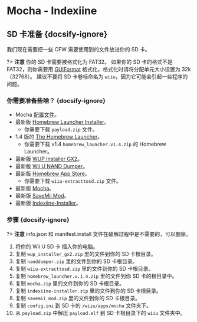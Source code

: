 # Mocha - Indexiine

## SD 卡准备 {docsify-ignore}

我们现在需要把一些 CFW 需要使用到的文件放进你的 SD 卡。

?> **注意** 你的 SD 卡需要被格式化为 FAT32。 如果你的 SD 卡的格式不是 FAT32，则你需要用 [GUIFormat](http://ridgecrop.co.uk/index.htm?guiformat.htm) 格式化，格式化时请将分配单元大小设置为 32k（32768）。 建议不要将 SD 卡卷标命名为 `wiiu`，因为它可能会引起一些程序的问题。

### 你需要准备些啥？ {docsify-ignore}

- Mocha <a href="docs/files/config.ini" download>配置文件</a>。
- 最新版 [Homebrew Launcher Installer](https://github.com/wiiu-env/homebrew_launcher_installer/releases/latest)。
  - 你需要下载 `payload.zip` 文件。
- 1.4 版的 [The Homebrew Launcher](https://github.com/dimok789/homebrew_launcher/releases/tag/1.4)。
  - 你需要下载 v1.4 `homebrew_launcher.v1.4.zip` 的 Homebrew Launcher。
- 最新版 [WUP Installer GX2](https://wiiubru.com/appstore/zips/wup_installer_gx2.zip)。
- 最新版 [Wii U NAND Dumper](https://github.com/koolkdev/wiiu-nanddumper/releases/latest)。
- 最新版 [Homebrew App Store](https://github.com/vgmoose/hbas/releases/latest)。
  - 你需要下载 `wiiu-extracttosd.zip` 文件。
- 最新版 [Mocha](https://www.wiiubru.com/appstore/zips/mocha.zip)。
- 最新版 <a href="docs/files/SaveMii_Mod.zip" download>SaveMii Mod</a>。
- 最新版 [Indexiine-Installer](https://github.com/GaryOderNichts/indexiine-installer/releases/latest)。

### 步骤 {docsify-ignore}

?> **注意** info.json 和 manifest.install 文件在破解过程中是不需要的，可以删除。

1. 将你的 Wii U SD 卡 插入你的电脑。
1. 复制 `wup_installer_gx2.zip` 里的文件到你的 SD 卡根目录。
1. 复制 `nanddumper.zip` 里的文件到你的 SD 卡根目录。
1. 复制 `wiiu-extracttosd.zip` 里的文件到你的 SD 卡根目录。
1. 复制 `homebrew_launcher.v.1.4.zip` 里的文件到你 SD 卡的根目录中。
1. 复制 `mocha.zip` 里的文件到你的 SD 卡根目录。
1. 复制 `indexiine-installer.zip` 里的文件到你的 SD 卡根目录。
1. 复制 `savemii_mod.zip` 里的文件到你的 SD 卡根目录。
1. 复制 `config.ini` 到 SD 卡的 `/wiiu/apps/mocha` 文件夹下。
1. 从 `payload.zip` 中解压 `payload.elf` 到 SD 卡根目录下的 `wiiu` 文件夹中。

